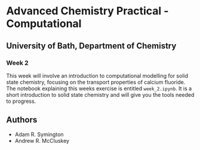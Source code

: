 # Advanced Chemistry Practical - Computational
## University of Bath, Department of Chemistry
### Week 2

This week will involve an introduction to computational modelling for solid state chemistry, focusing on the transport properties of calcium fluoride. The notebook explaining this weeks exercise is entitled `week_2.ipynb`. It is a short introduction to solid state chemistry and will give you the tools needed to progress. 

## Authors

- Adam R. Symington
- Andrew R. McCluskey

